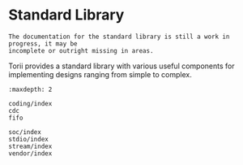 # Standard Library

```{warning}
The documentation for the standard library is still a work in progress, it may be
incomplete or outright missing in areas.
```

Torii provides a standard library with various useful components for implementing designs ranging from simple to complex.

```{toctree}
:maxdepth: 2

coding/index
cdc
fifo

soc/index
stdio/index
stream/index
vendor/index
```
